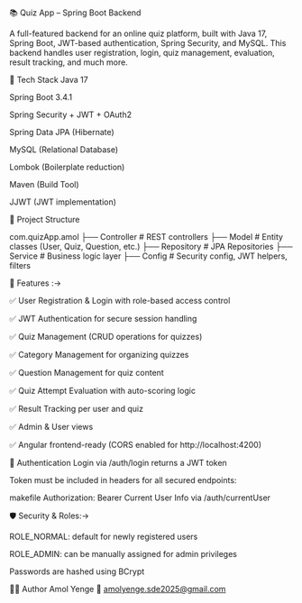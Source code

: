 📚 Quiz App – Spring Boot Backend

A full-featured backend for an online quiz platform, built with Java 17, Spring Boot, JWT-based authentication, Spring Security, and MySQL. This backend handles user registration, login, quiz management, evaluation, result tracking, and much more.

🚀 Tech Stack
Java 17

Spring Boot 3.4.1

Spring Security + JWT + OAuth2

Spring Data JPA (Hibernate)

MySQL (Relational Database)

Lombok (Boilerplate reduction)

Maven (Build Tool)

JJWT (JWT implementation)


📂 Project Structure

com.quizApp.amol
├── Controller         # REST controllers
├── Model              # Entity classes (User, Quiz, Question, etc.)
├── Repository         # JPA Repositories
├── Service            # Business logic layer
├── Config             # Security config, JWT helpers, filters

🧪 Features :->

✅ User Registration & Login with role-based access control

✅ JWT Authentication for secure session handling

✅ Quiz Management (CRUD operations for quizzes)

✅ Category Management for organizing quizzes

✅ Question Management for quiz content

✅ Quiz Attempt Evaluation with auto-scoring logic

✅ Result Tracking per user and quiz

✅ Admin & User views

✅ Angular frontend-ready (CORS enabled for http://localhost:4200)

🔐 Authentication
Login via /auth/login returns a JWT token

Token must be included in headers for all secured endpoints:

makefile
Authorization: Bearer <your-token>
Current User Info via /auth/currentUser


🛡️ Security & Roles:->

ROLE_NORMAL: default for newly registered users

ROLE_ADMIN: can be manually assigned for admin privileges

Passwords are hashed using BCrypt


👨‍💻 Author
Amol Yenge
📧 amolyenge.sde2025@gmail.com
